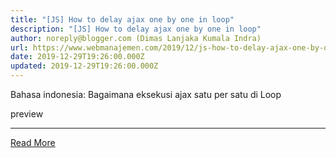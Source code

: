 ```yaml
---
title: "[JS] How to delay ajax one by one in loop"
description: "[JS] How to delay ajax one by one in loop"
author: noreply@blogger.com (Dimas Lanjaka Kumala Indra)
url: https://www.webmanajemen.com/2019/12/js-how-to-delay-ajax-one-by-one-in-loop.html
date: 2019-12-29T19:26:00.000Z
updated: 2019-12-29T19:26:00.000Z
---
```


Bahasa indonesia: Bagaimana eksekusi ajax satu per satu di Loop
<div id="demo"></div>
<script>
/**
 * Define global variable
 * @var {int} indexLoop global loop indexer
 * @var {int} lastLoop global last iteration for global loop indexer from loop initializer
 * @var {array} queueLoop global array to be processed from ajax
 * @var {array} arrayLoop define array to be proccesed
 */
var indexLoop = 0,
  lastLoop = 0,
  queueLoop = [],
  arrayLoop = ['apple', 'melon', 'watermelon', 'grapes'];
for (var i = 0; i < arrayLoop.length; i++) {
  queueLoop.push(arrayLoop[i]);
  if (i == arrayLoop.length - 1) {
    lastLoop = i + 1;
    ajaxLoop(function () {
      var b = document.createElement('b');
      b.innerHTML = 'Processing all item ' + indexLoop + ' of ' + lastLoop + ' succedeed<br/>';
      document.getElementById('demo').appendChild(b);
    });
  }
}/**
 * Initialize global ajaxLoop function
 * @param {function} lastFunction function to be executed on last iteration
 */
function ajaxLoop(lastFunction) {
  if (indexLoop < lastLoop) {
    $.ajax({
      url: 'https://reqres.in/api/users?page=' + (indexLoop + 1),
      beforeSend: function () {
        var b = document.createElement('b');
        b.innerHTML = 'Processing item ' + indexLoop + ' of ' + lastLoop + '<br/>';
        document.getElementById('demo').appendChild(b);
      },
      success: function (response) {
        var b = document.createElement('b');
        b.innerHTML = 'Processed item success ' + this.url.split('=')[1] + ' of ' + lastLoop + '<br/>';
        document.getElementById('demo').appendChild(b);
      },
      error: function () {
        var b = document.createElement('b');
        b.innerHTML = 'Processed item error ' + this.url.split('=')[1] + ' of ' + lastLoop + '<br/>';
        document.getElementById('demo').appendChild(b);
      },
      complete: function () {
        var b = document.createElement('b');
        b.innerHTML = 'Processed item complete ' + this.url.split('=')[1] + ' of ' + lastLoop + '<br/>';
        document.getElementById('demo').appendChild(b);
      }
    });
    indexLoop++;
    ajaxLoop();
    if (indexLoop == queueLoop.length) {
      if (typeof lastFunction == 'function') {
        lastFunction();
        /** reseting global indexer */
        indexLoop = 0;
      }
    }
  }
}</script>
preview<hr/> <a href="https://www.webmanajemen.com/2019/12/js-how-to-delay-ajax-one-by-one-in-loop.html" rel="follow" class="button" id="read-more">Read More</a>